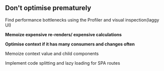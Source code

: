 ## Don't optimise prematurely

Find performance bottlenecks using the Profiler and visual inspection(laggy UI)

**Memoize expensive re-renders/ expensive calculations**

**Optimise context if it has many consumers and changes often**

Memoize context value and child components

Implement code splitting and lazy loading for SPA routes

